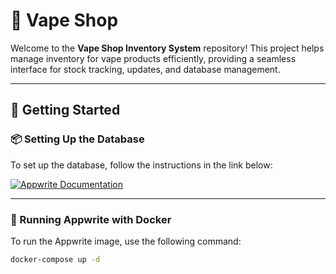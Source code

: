 # 🌿 Vape Shop

Welcome to the **Vape Shop Inventory System** repository! This project helps manage inventory for vape products efficiently, providing a seamless interface for stock tracking, updates, and database management.

---

## 🚀 Getting Started

### 📦 Setting Up the Database

To set up the database, follow the instructions in the link below:

[![Appwrite Documentation](https://img.shields.io/badge/Appwrite-Docs-blue?style=flat&logo=appwrite)](https://appwrite.io/docs/advanced/self-hosting/update)

---

### 🐳 Running Appwrite with Docker

To run the Appwrite image, use the following command:

```bash
docker-compose up -d
```
